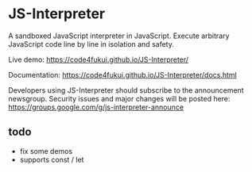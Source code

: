 JS-Interpreter
==============

A sandboxed JavaScript interpreter in JavaScript.  Execute arbitrary JavaScript
code line by line in isolation and safety.

Live demo:
https://code4fukui.github.io/JS-Interpreter/

Documentation:
https://code4fukui.github.io/JS-Interpreter/docs.html

Developers using JS-Interpreter should subscribe to the announcement newsgroup.
Security issues and major changes will be posted here:
https://groups.google.com/g/js-interpreter-announce

## todo

- fix some demos
- supports const / let
